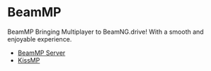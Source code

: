 # BeamMP

BeamMP Bringing Multiplayer to BeamNG.drive! With a smooth and enjoyable experience.

* [BeamMP Server](beammp)
* [KissMP](kissmp)